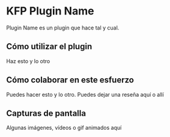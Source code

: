# KFP Plugin Name

Plugin Name es un plugin que hace tal y cual.

## Cómo utilizar el plugin

Haz esto y lo otro

## Cómo colaborar en este esfuerzo

Puedes hacer esto y lo otro. Puedes dejar una reseña aquí o allí

## Capturas de pantalla

Algunas imágenes, vídeos o gif animados aquí